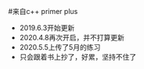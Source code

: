 #来自c++ primer plus
* 2019.6.3开始更新<br>
* 2020.4.8再次开启，并不打算更新<br>
* 2020.5.5上传了5月的练习<br>
* 只会跟着书上抄了，好累，坚持不住了<br>
